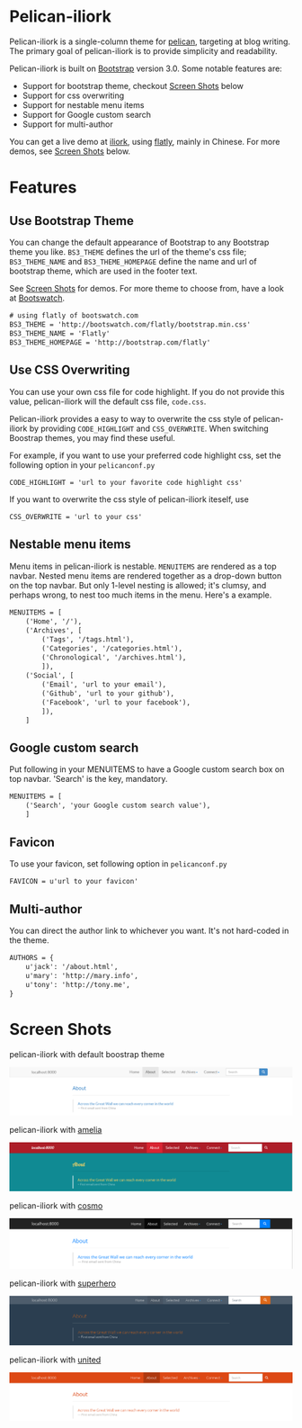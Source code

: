 # Pelican-iliork

Pelican-iliork is a single-column theme for [pelican][], targeting at blog writing. The primary goal of pelican-iliork is to provide simplicity and readability.

Pelican-iliork is built on [Bootstrap][] version 3.0. Some notable features are:

- Support for bootstrap theme, checkout [Screen Shots][] below
- Support for css overwriting
- Support for nestable menu items
- Support for Google custom search
- Support for multi-author

You can get a live demo at [iliork][], using [flatly][], mainly in Chinese. For more demos, see [Screen Shots][] below.

# Features

## Use Bootstrap Theme

You can change the default appearance of Bootstrap to any Bootstrap theme you like. `BS3_THEME` defines the url of the theme's css file; `BS3_THEME_NAME` and `BS3_THEME_HOMEPAGE` define the name and url of bootstrap theme, which are used in the footer text.

See [Screen Shots][] for demos. For more theme to choose from, have a look at [Bootswatch][].

    # using flatly of bootswatch.com
    BS3_THEME = 'http://bootswatch.com/flatly/bootstrap.min.css'
    BS3_THEME_NAME = 'Flatly'
    BS3_THEME_HOMEPAGE = 'http://bootstrap.com/flatly'

## Use CSS Overwriting

You can use your own css file for code highlight. If you do not provide this value, pelican-iliork will the default css file, `code.css`.

Pelican-iliork provides a easy to way to overwrite the css style of pelican-iliork by providing `CODE_HIGHLIGHT` and `CSS_OVERWRITE`. When switching Boostrap themes, you may find these useful.

For example, if you want to use your preferred code highlight css, set the following option in your `pelicanconf.py`

    CODE_HIGHLIGHT = 'url to your favorite code highlight css'

If you want to overwrite the css style of pelican-iliork iteself, use

    CSS_OVERWRITE = 'url to your css'

## Nestable menu items

Menu items in pelican-iliork is nestable. `MENUITEMS` are rendered as a top navbar. Nested menu items are rendered together as a drop-down button on the top navbar. But only 1-level nesting is allowed; it's clumsy, and perhaps wrong, to nest too much items in the menu. Here's a example.

    MENUITEMS = [
        ('Home', '/'),
        ('Archives', [
            ('Tags', '/tags.html'),
            ('Categories', '/categories.html'),
            ('Chronological', '/archives.html'),
            ]),
        ('Social', [
            ('Email', 'url to your email'),
            ('Github', 'url to your github'),
            ('Facebook', 'url to your facebook'),
            ]),
        ]

## Google custom search

Put following in your MENUITEMS to have a Google custom search box on top navbar. 'Search' is the key, mandatory.

    MENUITEMS = [
        ('Search', 'your Google custom search value'),
        ]

## Favicon

To use your favicon, set following option in `pelicanconf.py`

    FAVICON = u'url to your favicon'

## Multi-author
You can direct the author link to whichever you want. It's not hard-coded in the theme.

    AUTHORS = {
        u'jack': '/about.html',
        u'mary': 'http://mary.info',
        u'tony': 'http://tony.me',
    }

# Screen Shots

pelican-iliork with default boostrap theme

![default](./screenshot/default.png)

pelican-iliork with [amelia][]

![amelia](./screenshot/amelia.png)

pelican-iliork with [cosmo][]

![cosmo](./screenshot/cosmo.png)

pelican-iliork with [superhero][]

![superhero](./screenshot/superhero.png)

pelican-iliork with [united][]

![united](./screenshot/united.png)

[pelican]: https://github.com/getpelican/pelican
[pelican-elegant]: https://github.com/talha131/pelican-elegant
[Bootstrap]: http://getbootstrap.com
[KISS]: http://en.wikipedia.org/wiki/KISS_principle
[DRY]: http://en.wikipedia.org/wiki/Don%27t_Repeat_Yourself
[iliork]: http://blog.iliork.com
[Bootswatch]: http://bootswatch.com
[flatly]: http://bootswatch.com/flatly/
[amelia]: http://bootswatch.com/amelia/
[cosmo]: http://bootswatch.com/cosmo/
[superhero]: http://bootswatch.com/superhero/
[united]: http://bootswatch.com/united/
[Screen Shots]: #screen-shots

